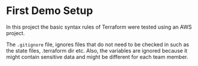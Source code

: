 # First Demo Setup
In this project the basic syntax rules of Terraform were tested using an AWS project.

The `.gitignore` file, ignores files that do not need to be checked in such as the state files, .terraform dir etc. Also, the variables are ignored because it might contain sensitive data and might be different for each team member.
